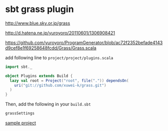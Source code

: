 # sbt grass plugin

http://www.blue.sky.or.jp/grass

http://d.hatena.ne.jp/yuroyoro/20110601/1306908421

https://github.com/yuroyoro/ProgramGenerator/blob/ac72f2352befade4143d9cef8e1f69258648fcdd/Grass/Grass.scala

add following line to `project/project/plugins.scala`

```scala
import sbt._

object Plugins extends Build {
  lazy val root = Project("root", file(".")) dependsOn(
    uri("git://github.com/xuwei-k/grass.git")
  )
}
```

Then, add the following in your `build.sbt`

```scala
grassSettings
```

[sample project](https://github.com/xuwei-k/grass/tree/master/src/sbt-test/grass/angel)

